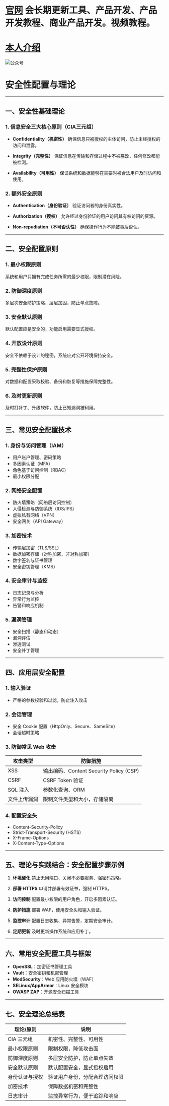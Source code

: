 # [官网](securitytech.cc) 会长期更新工具、产品开发、产品开发教程、商业产品开发。视频教程。

# [本人介绍](http://securitytech.cc/about)

![公众号](https://github.com/haidragon/haidragon/blob/main/gzh.png)

 
# 安全性配置与理论 

---

## 一、安全性基础理论

### 1. 信息安全三大核心原则（CIA三元组）

* **Confidentiality（机密性）**
  确保信息只被授权的主体访问，防止未经授权的访问和泄露。

* **Integrity（完整性）**
  保证信息在传输和存储过程中不被篡改，任何修改都能被检测。

* **Availability（可用性）**
  保证系统和数据能够在需要时被合法用户及时访问和使用。

### 2. 额外安全原则

* **Authentication（身份验证）**
  验证访问者的身份真实性。

* **Authorization（授权）**
  允许经过身份验证的用户访问其有权访问的资源。

* **Non-repudiation（不可否认性）**
  确保操作行为不能被事后否认。

---

## 二、安全配置原则

### 1. 最小权限原则

系统和用户只拥有完成任务所需的最少权限，限制潜在风险。

### 2. 防御深度原则

多层次安全防护策略，层层加固，防止单点故障。

### 3. 安全默认原则

默认配置应是安全的，功能启用需要显式授权。

### 4. 开放设计原则

安全不依赖于设计的秘密，系统应对公开环境保持安全。

### 5. 完整性保护原则

对数据和配置采取校验、备份和恢复等措施保障完整性。

### 6. 及时更新原则

及时打补丁、升级软件，防止已知漏洞被利用。

---

## 三、常见安全配置技术

### 1. 身份与访问管理（IAM）

* 用户账户管理、密码策略
* 多因素认证（MFA）
* 角色基于访问控制（RBAC）
* 最小权限分配

### 2. 网络安全配置

* 防火墙策略（网络层访问控制）
* 入侵检测与防御系统（IDS/IPS）
* 虚拟私有网络（VPN）
* 安全网关（API Gateway）

### 3. 加密技术

* 传输层加密（TLS/SSL）
* 数据加密存储（对称加密、非对称加密）
* 数字签名与证书管理
* 安全密钥管理（KMS）

### 4. 安全审计与监控

* 日志记录与分析
* 异常行为监控
* 告警和响应机制

### 5. 漏洞管理

* 安全扫描（静态和动态）
* 漏洞评估
* 渗透测试
* 安全补丁管理

---

## 四、应用层安全配置

### 1. 输入验证

* 严格的参数校验和过滤，防止注入攻击

### 2. 会话管理

* 安全 Cookie 配置（HttpOnly、Secure、SameSite）
* 会话超时策略

### 3. 防御常见 Web 攻击

| 攻击类型   | 防御措施                               |
| ------ | ---------------------------------- |
| XSS    | 输出编码、Content Security Policy (CSP) |
| CSRF   | CSRF Token 验证                      |
| SQL 注入 | 参数化查询、ORM                          |
| 文件上传漏洞 | 限制文件类型和大小，存储隔离                     |

### 4. 配置安全头

* Content-Security-Policy
* Strict-Transport-Security (HSTS)
* X-Frame-Options
* X-Content-Type-Options

---

## 五、理论与实践结合：安全配置步骤示例

1. **环境硬化**
   禁止无用端口、关闭不必要服务、强密码策略。

2. **部署 HTTPS**
   申请并部署有效证书，强制 HTTPS。

3. **访问控制**
   配置最小权限的用户角色，开启多因素认证。

4. **防护措施**
   部署 WAF，使用安全头和输入验证。

5. **监控审计**
   配置日志收集、异常告警，定期安全审计。

6. **定期更新**
   及时更新操作系统和应用补丁。

---

## 六、常用安全配置工具与框架

* **OpenSSL**：加密证书管理工具
* **Vault**：安全密钥和机密管理
* **ModSecurity**：Web 应用防火墙（WAF）
* **SELinux/AppArmor**：Linux 安全模块
* **OWASP ZAP**：开源安全扫描工具

---

## 七、安全理论总结表

| 理论/原则   | 说明              |
| ------- | --------------- |
| CIA 三元组 | 机密性、完整性、可用性     |
| 最小权限原则  | 限制权限，降低攻击面      |
| 防御深度原则  | 多层安全防护，防止单点失效   |
| 安全默认原则  | 默认配置安全，显式授权启用   |
| 身份认证与授权 | 验证用户身份，分配合理访问权限 |
| 加密技术    | 保障数据机密和完整性      |
| 日志审计    | 监控异常行为，便于追踪和响应  |

 
